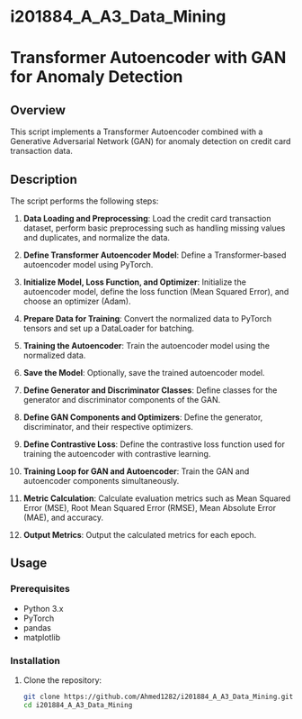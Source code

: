 # i201884_A_A3_Data_Mining
# Transformer Autoencoder with GAN for Anomaly Detection

## Overview

This script implements a Transformer Autoencoder combined with a Generative Adversarial Network (GAN) for anomaly detection on credit card transaction data.

## Description

The script performs the following steps:

1. **Data Loading and Preprocessing**: Load the credit card transaction dataset, perform basic preprocessing such as handling missing values and duplicates, and normalize the data.

2. **Define Transformer Autoencoder Model**: Define a Transformer-based autoencoder model using PyTorch.

3. **Initialize Model, Loss Function, and Optimizer**: Initialize the autoencoder model, define the loss function (Mean Squared Error), and choose an optimizer (Adam).

4. **Prepare Data for Training**: Convert the normalized data to PyTorch tensors and set up a DataLoader for batching.

5. **Training the Autoencoder**: Train the autoencoder model using the normalized data.

6. **Save the Model**: Optionally, save the trained autoencoder model.

7. **Define Generator and Discriminator Classes**: Define classes for the generator and discriminator components of the GAN.

8. **Define GAN Components and Optimizers**: Define the generator, discriminator, and their respective optimizers.

9. **Define Contrastive Loss**: Define the contrastive loss function used for training the autoencoder with contrastive learning.

10. **Training Loop for GAN and Autoencoder**: Train the GAN and autoencoder components simultaneously.

11. **Metric Calculation**: Calculate evaluation metrics such as Mean Squared Error (MSE), Root Mean Squared Error (RMSE), Mean Absolute Error (MAE), and accuracy.

12. **Output Metrics**: Output the calculated metrics for each epoch.

## Usage

### Prerequisites

- Python 3.x
- PyTorch
- pandas
- matplotlib

### Installation

1. Clone the repository:

   ```bash
   git clone https://github.com/Ahmed1282/i201884_A_A3_Data_Mining.git
   cd i201884_A_A3_Data_Mining
